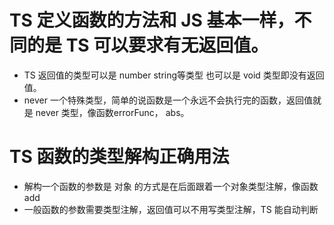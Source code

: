 # TS 定义函数的方法和 JS 基本一样，不同的是 TS 可以要求有无返回值。
* TS 返回值的类型可以是 number string等类型 也可以是 void 类型即没有返回值。
* never 一个特殊类型，简单的说函数是一个永远不会执行完的函数，返回值就是 never 类型，像函数errorFunc， abs。

# TS 函数的类型解构正确用法
* 解构一个函数的参数是 对象 的方式是在后面跟着一个对象类型注解，像函数 add
* 一般函数的参数需要类型注解，返回值可以不用写类型注解，TS 能自动判断